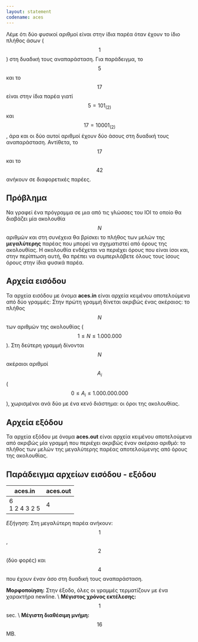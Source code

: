 ```yaml
---
layout: statement
codename: aces
---
```


Λέμε ότι δύο φυσικοί αριθμοί είναι στην ίδια παρέα όταν έχουν το ίδιο πλήθος άσων ($$1$$) στη δυαδική τους αναπαράσταση. Για παράδειγμα, το $$5$$ και το $$17$$ είναι στην ίδια παρέα γιατί $$5 = 101_{(2)}$$ και $$17 = 10001_{(2)}$$, άρα και οι δύο αυτοί αριθμοί έχουν δύο άσους στη δυαδική τους αναπαράσταση. Αντίθετα, το $$17$$ και το $$42$$ ανήκουν σε διαφορετικές παρέες.

## Πρόβλημα

Nα γραφεί ένα πρόγραμμα σε μια από τις γλώσσες του ΙΟΙ το οποίο θα διαβάζει μία ακολουθία $$N$$ αριθμών και στη συνέχεια θα βρίσκει το πλήθος των μελών της **μεγαλύτερης** παρέας που μπορεί να σχηματιστεί από όρους της ακολουθίας. Η ακολουθία ενδέχεται να περιέχει όρους που είναι ίσοι και, στην περίπτωση αυτή, θα πρέπει να συμπεριλάβετε όλους τους ίσους όρους στην ίδια φυσικά παρέα.

## Aρχεία εισόδου

Τα αρχεία εισόδου με όνομα **aces.in** είναι αρχεία κειμένου αποτελούμενα από δύο γραμμές: Στην πρώτη γραμμή δίνεται ακριβώς ένας ακέραιος: το πλήθος $$N$$ των αριθμών της ακολουθίας ($$1 \leq N \leq 1.000.000$$). Στη δεύτερη γραμμή δίνονται $$N$$ ακέραιοι αριθμοί $$A_i$$ ($$0 \leq A_i \leq 1.000.000.000$$), χωρισμένοι ανά δύο με ένα κενό διάστημα: οι όροι της ακολουθίας.

## Aρχεία εξόδου

Τα αρχεία εξόδου με όνομα **aces.out** είναι αρχεία κειμένου αποτελούμενα από ακριβώς μία γραμμή που περιέχει ακριβώς έναν ακέραιο αριθμό: το πλήθος των μελών της μεγαλύτερης παρέας αποτελούμενης από όρους της ακολουθίας.

## Παράδειγμα αρχείων εισόδου - εξόδου


| **aces.in**                         | **aces.out** |
| ------------------------------------ | ------------- |
| 6 <br> 1 2 4 3 2 5 | 4 |

*Εξήγηση:* Στη μεγαλύτερη παρέα ανήκουν: $$1$$, $$2$$ (δύο φορές) και $$4$$ που έχουν έναν άσο στη δυαδική τους αναπαράσταση.

**Μορφοποίηση:** Στην έξοδο, όλες οι γραμμές τερματίζουν με ένα χαρακτήρα newline. \\
**Μέγιστος χρόνος εκτέλεσης:** $$1$$ sec. \\
**Μέγιστη διαθέσιμη μνήμη:** $$16$$ MB.
